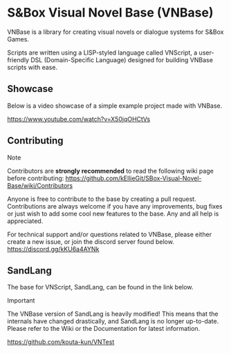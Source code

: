 # S&Box Visual Novel Base (VNBase)

VNBase is a library for creating visual novels or dialogue systems for S&Box Games.

Scripts are written using a LISP-styled language called VNScript, a user-friendly DSL (Domain-Specific Language) designed for building VNBase scripts with ease.

## Showcase

Below is a video showcase of a simple example project made with VNBase.

https://www.youtube.com/watch?v=X50jqOHCtVs

## Contributing

> [!NOTE]
> Contributors are **strongly recommended** to read the following wiki page before contributing:
> https://github.com/kEllieGit/SBox-Visual-Novel-Base/wiki/Contributors

Anyone is free to contribute to the base by creating a pull request. Contributions are always welcome if you have any improvements, bug fixes or just wish to add some cool new features to the base. Any and all help is appreciated.

For technical support and/or questions related to VNBase, please either create a new issue, or join the discord server found below.
https://discord.gg/kKU6a4AYNk

## SandLang

The base for VNScript, SandLang, can be found in the link below.

> [!IMPORTANT]
> The VNBase version of SandLang is heavily modified!
> This means that the internals have changed drastically, and SandLang is no longer up-to-date.
> Please refer to the Wiki or the Documentation for latest information.

https://github.com/kouta-kun/VNTest
